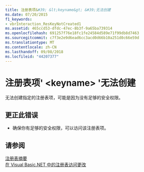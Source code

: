 ```yaml
---
title: 注册表项&#39; &lt;keyname&gt; &#39;无法创建
ms.date: 07/20/2015
f1_keywords:
- vbrInteraction_ResKeyNotCreated1
ms.assetid: 465ccd53-dfdc-47ec-8b3f-9a65ba739314
ms.openlocfilehash: 691257f76e18fc1fe24584d589e71f99db8d7463
ms.sourcegitcommit: c7f3e2e9d6ead6cc3acd0d66b10a251d0c66e59d
ms.translationtype: MT
ms.contentlocale: zh-CN
ms.lasthandoff: 09/08/2018
ms.locfileid: "44207377"
---
```

# <a name="registry-key-39ltkeynamegt39-could-not-be-created"></a>注册表项&#39; &lt;keyname&gt; &#39;无法创建
无法创建指定的注册表项，可能是因为没有足够的安全权限。  
  
## <a name="to-correct-this-error"></a>更正此错误  
  
-   确保你有足够的安全权限，可以访问该注册表项。  
  
## <a name="see-also"></a>请参阅  
 [注册表摘要](../../visual-basic/language-reference/keywords/registry-summary.md)  
 [在 Visual Basic.NET 中的注册表访问更改](https://msdn.microsoft.com/library/b58f7687-f4db-448a-a865-07f62fd16fb2)

